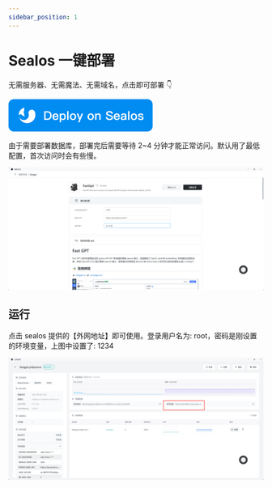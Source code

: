```yaml
---
sidebar_position: 1
---
```


# Sealos 一键部署

无需服务器、无需魔法、无需域名，点击即可部署 👇

[![](https://raw.githubusercontent.com/labring-actions/templates/main/Deploy-on-Sealos.svg)](https://cloud.sealos.io/?openapp=system-fastdeploy%3FtemplateName%3Dfastgpt)

由于需要部署数据库，部署完后需要等待 2~4 分钟才能正常访问。默认用了最低配置，首次访问时会有些慢。

![](./imgs/sealos1.png)

## 运行

点击 sealos 提供的【外网地址】即可使用。登录用户名为: root，密码是刚设置的环境变量，上图中设置了: 1234

![](./imgs/sealos3.png)
